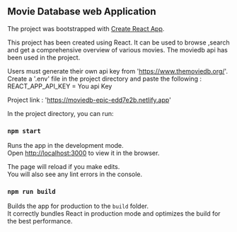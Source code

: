 ## Movie Database web Application

The project was bootstrapped with [Create React App](https://github.com/facebook/create-react-app).

This project has been created using React. It can be used to browse ,search and get a comprehensive overview of various movies. The moviedb api has been used in the project. 

Users must generate their own api key from 'https://www.themoviedb.org/'. Create a '.env' file in the project directory and paste the following : \
REACT_APP_API_KEY = You api Key

Project link : 'https://moviedb-epic-edd7e2b.netlify.app'

In the project directory, you can run:
### `npm start`

Runs the app in the development mode.\
Open [http://localhost:3000](http://localhost:3000) to view it in the browser.

The page will reload if you make edits.\
You will also see any lint errors in the console.

### `npm run build`

Builds the app for production to the `build` folder.\
It correctly bundles React in production mode and optimizes the build for the best performance.

